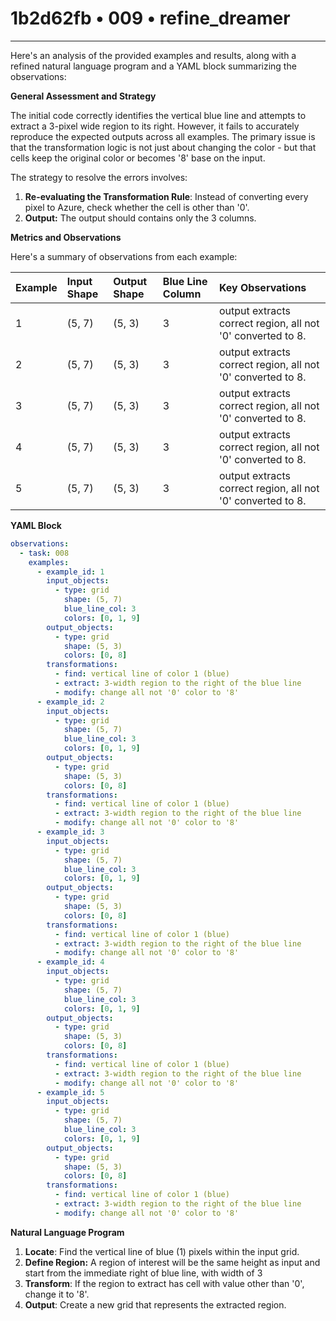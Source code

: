 # 1b2d62fb • 009 • refine_dreamer

---
Here's an analysis of the provided examples and results, along with a refined natural language program and a YAML block summarizing the observations:

**General Assessment and Strategy**

The initial code correctly identifies the vertical blue line and attempts to extract a 3-pixel wide region to its right. However, it fails to accurately reproduce the expected outputs across all examples. The primary issue is that the transformation logic is not just about changing the color - but that cells keep the original color or becomes '8' base on the input.

The strategy to resolve the errors involves:

1.  **Re-evaluating the Transformation Rule**: Instead of converting every pixel to Azure, check whether the cell is other than '0'.
2.  **Output:** The output should contains only the 3 columns.

**Metrics and Observations**

Here's a summary of observations from each example:

| Example | Input Shape | Output Shape | Blue Line Column | Key Observations                                                                                                     |
| :------ | :---------- | :----------- | :--------------- | :----------------------------------------------------------------------------------------------------------------- |
| 1       | (5, 7)      | (5, 3)        | 3                | output extracts correct region, all not '0' converted to 8.                                                       |
| 2       | (5, 7)      | (5, 3)        | 3                | output extracts correct region, all not '0' converted to 8.                                                   |
| 3       | (5, 7)      | (5, 3)        | 3                | output extracts correct region, all not '0' converted to 8.                                                     |
| 4       | (5, 7)      | (5, 3)        | 3                | output extracts correct region, all not '0' converted to 8.                                                         |
| 5       | (5, 7)      | (5, 3)        | 3                | output extracts correct region, all not '0' converted to 8.                                                        |

**YAML Block**

```yaml
observations:
  - task: 008
    examples:
      - example_id: 1
        input_objects:
          - type: grid
            shape: (5, 7)
            blue_line_col: 3
            colors: [0, 1, 9]
        output_objects:
          - type: grid
            shape: (5, 3)
            colors: [0, 8]
        transformations:
          - find: vertical line of color 1 (blue)
          - extract: 3-width region to the right of the blue line
          - modify: change all not '0' color to '8'
      - example_id: 2
        input_objects:
          - type: grid
            shape: (5, 7)
            blue_line_col: 3
            colors: [0, 1, 9]
        output_objects:
          - type: grid
            shape: (5, 3)
            colors: [0, 8]
        transformations:
          - find: vertical line of color 1 (blue)
          - extract: 3-width region to the right of the blue line
          - modify: change all not '0' color to '8'
      - example_id: 3
        input_objects:
          - type: grid
            shape: (5, 7)
            blue_line_col: 3
            colors: [0, 1, 9]
        output_objects:
          - type: grid
            shape: (5, 3)
            colors: [0, 8]
        transformations:
          - find: vertical line of color 1 (blue)
          - extract: 3-width region to the right of the blue line
          - modify: change all not '0' color to '8'
      - example_id: 4
        input_objects:
          - type: grid
            shape: (5, 7)
            blue_line_col: 3
            colors: [0, 1, 9]
        output_objects:
          - type: grid
            shape: (5, 3)
            colors: [0, 8]
        transformations:
          - find: vertical line of color 1 (blue)
          - extract: 3-width region to the right of the blue line
          - modify: change all not '0' color to '8'
      - example_id: 5
        input_objects:
          - type: grid
            shape: (5, 7)
            blue_line_col: 3
            colors: [0, 1, 9]
        output_objects:
          - type: grid
            shape: (5, 3)
            colors: [0, 8]
        transformations:
          - find: vertical line of color 1 (blue)
          - extract: 3-width region to the right of the blue line
          - modify: change all not '0' color to '8'

```

**Natural Language Program**

1.  **Locate**: Find the vertical line of blue (1) pixels within the input grid.
2.  **Define Region:** A region of interest will be the same height as input and start from the immediate right of blue line, with width of 3
3. **Transform**: If the region to extract has cell with value other than '0', change it to '8'.
4.  **Output**: Create a new grid that represents the extracted region.


